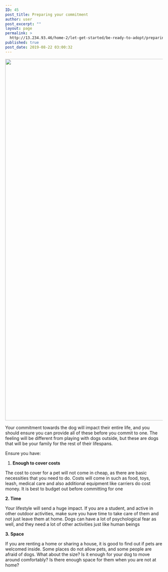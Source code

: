 ```yaml
---
ID: 45
post_title: Preparing your commitment
author: user
post_excerpt: ""
layout: page
permalink: >
  http://13.234.93.46/home-2/let-get-started/be-ready-to-adopt/preparing-your-commitment/
published: true
post_date: 2019-08-22 03:00:32
---
```

<img width="768" height="1152" src="http://13.234.93.46/wp-content/uploads/2019/08/preparing-1-768x1152.jpg" alt="" srcset="http://13.234.93.46/wp-content/uploads/2019/08/preparing-1-768x1152.jpg 768w, http://13.234.93.46/wp-content/uploads/2019/08/preparing-1-200x300.jpg 200w, http://13.234.93.46/wp-content/uploads/2019/08/preparing-1-683x1024.jpg 683w" sizes="(max-width: 768px) 100vw, 768px" />											
		<p>Your commitment towards the dog will impact their entire life, and you should ensure you can provide all of these before you commit to one. The feeling will be different from playing with dogs outside, but these are dogs that will be your family for the rest of their lifespans.</p><p>Ensure you have:</p><ol><li><strong>Enough to cover costs</strong></li></ol><p>The cost to cover for a pet will not come in cheap, as there are basic necessities that you need to do. Costs will come in such as food, toys, leash, medical care and also additional equipment like carriers do cost money. It is best to budget out before committing for one</p><p><strong>2. Time</strong></p><p>Your lifestyle will send a huge impact. If you are a student, and active in other outdoor activities, make sure you have time to take care of them and not just leave them at home. Dogs can have a lot of psychological fear as well, and they need a lot of other activities just like human beings</p><p><b>3. </b><b>Space</b></p><p>If you are renting a home or sharing a house, it is good to find out if pets are welcomed inside. Some places do not allow pets, and some people are afraid of dogs. What about the size? Is it enough for your dog to move around comfortably? Is there enough space for them when you are not at home?</p>